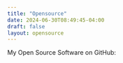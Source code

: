 ```yaml
---
title: "Opensource"
date: 2024-06-30T08:49:45-04:00
draft: false
layout: opensource
---
```


My Open Source Software on GitHub: